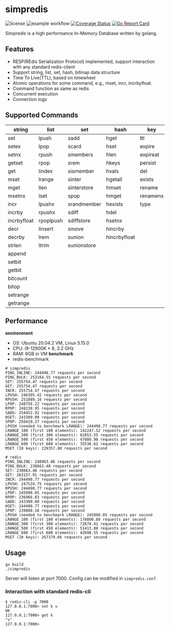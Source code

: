 # simpredis
![license](https://img.shields.io/github/license/HK40404/simpredis) ![example workflow](https://github.com/hk40404/simpredis/actions/workflows/coverall.yml/badge.svg?branch=main) [![Coverage Status](https://coveralls.io/repos/github/HK40404/simpredis/badge.svg?branch=main)](https://coveralls.io/github/HK40404/simpredis?branch=main) [![Go Report Card](https://goreportcard.com/badge/github.com/HK40404/simpredis)](https://goreportcard.com/report/github.com/HK40404/simpredis)

Simpredis is a high performance In-Memory Database written by golang.

## Features
- RESP(REdis Serialization Protocol) implemented, support interaction with any standard redis-client
- Support string, list, set, hash, bitmap data structure
- Time To Live(TTL), based on timewheel
- Atomic operations for some command, e.g., mset, incr, incrbyfloat.
- Command function as same as redis
- Concurrent execution
- Connection logs

## Supported Commands
| string      | list      | set         | hash         | key      | connection |
| ----------- | --------- | ----------- | ------------ | -------- | ---------- |
| set         | lpush     | sadd        | hget         | ttl      | ping       |
| setex       | lpop      | scard       | hset         | expire   | echo       |
| setnx       | rpush     | smembers    | hlen         | expireat |            |
| getset      | rpop      | srem        | hkeys        | persist  |            |
| get         | lindex    | sismember   | hvals        | del      |            |
| mset        | lrange    | sinter      | hgetall      | exists   |            |
| mget        | llen      | sinterstore | hmset        | rename   |            |
| msetnx      | lset      | spop        | hmget        | renamenx |            |
| incr        | lpushx    | srandmember | hexists      | type     |            |
| incrby      | rpushx    | sdiff       | hdel         |          |            |
| incrbyfloat | rpoplpush | sdiffstore  | hsetnx       |          |            |
| decr        | linsert   | smove       | hincrby      |          |            |
| decrby      | lrem      | sunion      | hincrbyfloat |          |            |
| strlen      | ltrim     | sunionstore |              |          |            |
| append      |           |             |              |          |            |
| setbit      |           |             |              |          |            |
| getbit      |           |             |              |          |            |
| bitcount    |           |             |              |          |            |
| bitop       |           |             |              |          |            |
| setrange    |           |             |              |          |            |
| getrange    |           |             |              |          |            |

## Performance
**environment**
- OS: Ubuntu 20.04.2 VM, Linux 5.15.0
- CPU: i9-12900K \* 8, 3.2 GHz
- RAM: 6GB in VM
**benchmark**
- redis-benchmark
```shell
# simpredis
PING_INLINE: 244498.77 requests per second
PING_BULK: 253164.55 requests per second
SET: 255754.47 requests per second
GET: 255754.47 requests per second
INCR: 255754.47 requests per second
LPUSH: 246305.42 requests per second
RPUSH: 251889.16 requests per second
LPOP: 248756.22 requests per second
RPOP: 248138.95 requests per second
SADD: 254452.92 requests per second
HSET: 243309.00 requests per second
SPOP: 256410.27 requests per second
LPUSH (needed to benchmark LRANGE): 244498.77 requests per second
LRANGE_100 (first 100 elements): 142247.52 requests per second
LRANGE_300 (first 300 elements): 62853.55 requests per second
LRANGE_500 (first 450 elements): 47080.98 requests per second
LRANGE_600 (first 600 elements): 35536.61 requests per second
MSET (10 keys): 229357.80 requests per second

# redis
PING_INLINE: 240963.86 requests per second
PING_BULK: 238663.48 requests per second
SET: 238663.48 requests per second
GET: 263157.91 requests per second
INCR: 244498.77 requests per second
LPUSH: 247524.75 requests per second
RPUSH: 244498.77 requests per second
LPOP: 245098.05 requests per second
RPOP: 236966.83 requests per second
SADD: 243309.00 requests per second
HSET: 244498.77 requests per second
SPOP: 239808.16 requests per second
LPUSH (needed to benchmark LRANGE): 245098.05 requests per second
LRANGE_100 (first 100 elements): 178890.88 requests per second
LRANGE_300 (first 300 elements): 72674.41 requests per second
LRANGE_500 (first 450 elements): 51413.88 requests per second
LRANGE_600 (first 600 elements): 42698.55 requests per second
MSET (10 keys): 267379.66 requests per second
```

## Usage
```shell
go build
./simpredis
```
Server will listen at port 7000. Config can be modified in `simpredis.conf`.

### Interaction with standard redis-cli
```shell
$ redis-cli -p 7000
127.0.0.1:7000> set k v
OK
127.0.0.1:7000> get k
"v"
127.0.0.1:7000>
```